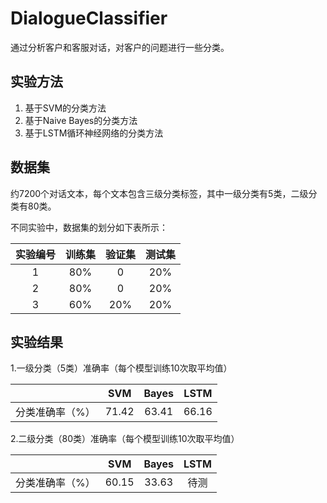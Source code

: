 # DialogueClassifier
通过分析客户和客服对话，对客户的问题进行一些分类。

## 实验方法
1. 基于SVM的分类方法
2. 基于Naive Bayes的分类方法
3. 基于LSTM循环神经网络的分类方法

## 数据集
约7200个对话文本，每个文本包含三级分类标签，其中一级分类有5类，二级分类有80类。

不同实验中，数据集的划分如下表所示：

|实验编号|训练集|验证集|测试集|
|:----:|:----:|:----:|:----:|
|1|80%|0|20%|
|2|80%|0|20%|
|3|60%|20%|20%|

## 实验结果

1.一级分类（5类）准确率（每个模型训练10次取平均值）

||SVM|Bayes|LSTM|
|:----:|:----:|:----:|:----:|
|分类准确率（%）|71.42|63.41|66.16|

2.二级分类（80类）准确率（每个模型训练10次取平均值）

||SVM|Bayes|LSTM|
|:----:|:----:|:----:|:----:|
|分类准确率（%）|60.15|33.63|待测|




